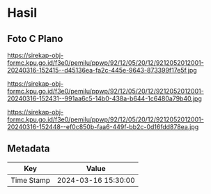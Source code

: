# Hasil

## Foto C Plano

https://sirekap-obj-formc.kpu.go.id/f3e0/pemilu/ppwp/92/12/05/20/12/9212052012001-20240316-152415--d45136ea-fa2c-445e-9643-873399f17e5f.jpg

https://sirekap-obj-formc.kpu.go.id/f3e0/pemilu/ppwp/92/12/05/20/12/9212052012001-20240316-152431--991aa6c5-14b0-438a-b644-1c6480a79b40.jpg

https://sirekap-obj-formc.kpu.go.id/f3e0/pemilu/ppwp/92/12/05/20/12/9212052012001-20240316-152448--ef0c850b-faa6-449f-bb2c-0d16fdd878ea.jpg


## Metadata

| Key        | Value               |
| ---------- | ------------------- |
| Time Stamp | 2024-03-16 15:30:00 |



